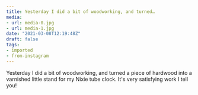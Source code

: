 ```yaml
---
title: Yesterday I did a bit of woodworking, and turned…
media:
- url: media-0.jpg
- url: media-1.jpg
date: "2021-03-08T12:19:48Z"
draft: false
tags:
- imported
- from-instagram
---
```

Yesterday I did a bit of woodworking, and turned a piece of hardwood into a varnished little stand for my Nixie tube clock. It's very satisfying work I tell you\!
